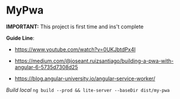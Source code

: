 # MyPwa

**IMPORTANT:**
This project is first time and ins't complete

**Guide Line**:
- https://www.youtube.com/watch?v=0UKJbtdPx4I

- https://medium.com/@joseant.ruizsantiago/building-a-pwa-with-angular-6-5735d7308d25

- https://blog.angular-university.io/angular-service-worker/

_Build local_
`ng build --prod && lite-server --baseDir dist/my-pwa`
